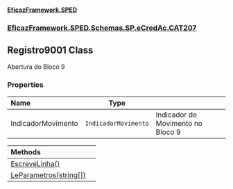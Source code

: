 #### [EficazFramework.SPED](EficazFrameworkSPED.md 'EficazFramework SPED')
### [EficazFramework.SPED.Schemas.SP.eCredAc.CAT207](EficazFramework.SPED.Schemas.SP.eCredAc.CAT207.md 'EficazFramework.SPED.Schemas.SP.eCredAc.CAT207')

## Registro9001 Class

Abertura do Bloco 9
### Properties

| Name | Type | |
| :--- | :---: | :--- |
| IndicadorMovimento | `IndicadorMovimento` | Indicador de Movimento no Bloco 9 |

| Methods | |
| :--- | :--- |
| [EscreveLinha()](EficazFramework.SPED.Schemas.SP.eCredAc.CAT207/Registro9001/EscreveLinha().md 'EficazFramework.SPED.Schemas.SP.eCredAc.CAT207.Registro9001.EscreveLinha()') | |
| [LeParametros(string[])](EficazFramework.SPED.Schemas.SP.eCredAc.CAT207/Registro9001/LeParametros(string[]).md 'EficazFramework.SPED.Schemas.SP.eCredAc.CAT207.Registro9001.LeParametros(string[])') | |
